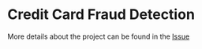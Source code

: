 # Credit Card Fraud Detection

More details about the project can be found in the [Issue](https://github.com/orgs/khulnasoft/projects/18?pane=issue&itemId=56317755)
